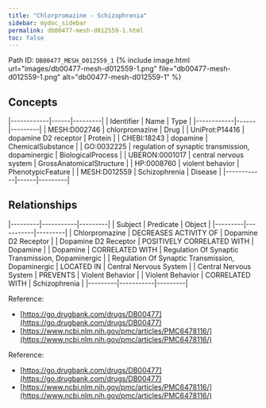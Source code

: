 ```yaml
---
title: "Chlorpromazine - Schizophrenia"
sidebar: mydoc_sidebar
permalink: db00477-mesh-d012559-1.html
toc: false 
---
```



Path ID: `DB00477_MESH_D012559_1`
{% include image.html url="images/db00477-mesh-d012559-1.png" file="db00477-mesh-d012559-1.png" alt="db00477-mesh-d012559-1" %}

## Concepts

|------------|------|---------|
| Identifier | Name | Type    |
|------------|------|---------|
| MESH:D002746 | chlorpromazine | Drug |
| UniProt:P14416 | dopamine D2 receptor | Protein |
| CHEBI:18243 | dopamine | ChemicalSubstance |
| GO:0032225 | regulation of synaptic transmission, dopaminergic | BiologicalProcess |
| UBERON:0001017 | central nervous system | GrossAnatomicalStructure |
| HP:0008760 | violent behavior | PhenotypicFeature |
| MESH:D012559 | Schizophrenia | Disease |
|------------|------|---------|

## Relationships

|---------|-----------|---------|
| Subject | Predicate | Object  |
|---------|-----------|---------|
| Chlorpromazine | DECREASES ACTIVITY OF | Dopamine D2 Receptor |
| Dopamine D2 Receptor | POSITIVELY CORRELATED WITH | Dopamine |
| Dopamine | CORRELATED WITH | Regulation Of Synaptic Transmission, Dopaminergic |
| Regulation Of Synaptic Transmission, Dopaminergic | LOCATED IN | Central Nervous System |
| Central Nervous System | PREVENTS | Violent Behavior |
| Violent Behavior | CORRELATED WITH | Schizophrenia |
|---------|-----------|---------|

Reference: 
  - [https://go.drugbank.com/drugs/DB00477](https://go.drugbank.com/drugs/DB00477)
  - [https://www.ncbi.nlm.nih.gov/pmc/articles/PMC6478116/](https://www.ncbi.nlm.nih.gov/pmc/articles/PMC6478116/)

Reference: 
  - [https://go.drugbank.com/drugs/DB00477](https://go.drugbank.com/drugs/DB00477)
  - [https://www.ncbi.nlm.nih.gov/pmc/articles/PMC6478116/](https://www.ncbi.nlm.nih.gov/pmc/articles/PMC6478116/)
